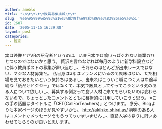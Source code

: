 ```yaml
---
author: ameblo
title: "\n\t\t\t\t教員募集情報\t\t"
slug: '%e6%95%99%e5%93%a1%e5%8b%9f%e9%9b%86%e6%83%85%e5%a0%b1'
id: 2607
date: '2005-11-15 16:39:08'
layout: post
categories:
  - 随筆
---
```


実は映像とかVRの研究者というのは、いま日本では喰いっぱぐれない職業のひとつなのではないかと思う。 贅沢を言わなければ毎月のように新学科設立などに伴う教員ポストの募集が舞い込むし、それらのほとんどが出来レースではない、マジな人材募集だ。 私自身は3年はフランスにいるので興味はない、ただ相場を見ておきたいという気持ちはあるし、出来ればこういう職につく人は中途半端な「紙だけドクター」ではなくて、本気で教員としてやってこうという気のある人について欲しいし、募集する側だって良い人材に来てもらいたいのは変わらないので、ちょっとしたコメントとともに積極的に引用していこうと思う。 ※この手の話題はタイトルに「CFT(CallForTeachers)」とつけます。 多分、Blogよりも本家ページのほうが見やすいかも。 http://akihiko.shirai.as/ 興味のある人はコメントかメッセージをもらってもかまいませんし、直接大学のほうに問いあわせてもらうのが良いと思います。